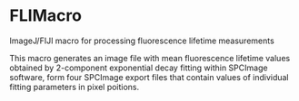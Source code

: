 # FLIMacro
ImageJ/FIJI macro for processing fluorescence lifetime measurements

This macro generates an image file with mean fluorescence lifetime values obtained by 2-component exponential decay fitting within SPCImage software, form four SPCImage export files that contain values of individual fitting parameters in pixel poitions. 
